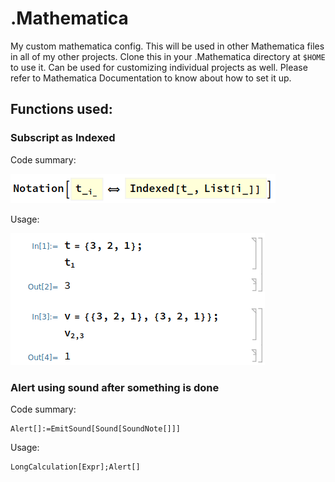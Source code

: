 # .Mathematica
My custom mathematica config. This will be used in other Mathematica files in all of my other projects. Clone this in your .Mathematica directory at ```$HOME``` to use it. Can be used for customizing individual projects as well. Please refer to Mathematica Documentation to know about how to set it up.

## Functions used:
### Subscript as Indexed
Code summary:

![Code](CodeExample.png "Example Code")

Usage:

![Example Usage](Example.png "Example Usage")

### Alert using sound after something is done
Code summary:
```
Alert[]:=EmitSound[Sound[SoundNote[]]]
```
Usage:
```
LongCalculation[Expr];Alert[]
```
